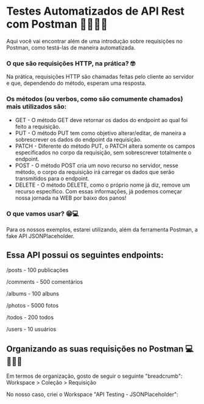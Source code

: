 # Testes Automatizados de API Rest com Postman 🚀🧑🏼‍🚀
Aqui você vai encontrar além de uma introdução sobre requisições no Postman, como testá-las de maneira automatizada.


### O que são requisições HTTP, na prática? 🤓

Na prática, requisições HTTP são chamadas feitas pelo cliente ao servidor e que, dependendo do método, esperam uma resposta.

### Os métodos (ou verbos, como são comumente chamados) mais utilizados são:
- GET - O método GET deve retornar os dados do endpoint ao qual foi feito a requisição.
- PUT - O método PUT tem como objetivo alterar/editar, de maneira a sobrescrever os dados do endpoint da requisição.
- PATCH - Diferente do método PUT, o PATCH altera somente os campos especificados no corpo da requisição, sem sobrescrever totalmente o endpoint.
- POST - O método POST cria um novo recurso no servidor, nesse método, o corpo da requisição irá carregar os dados que serão transmitidos para o endpoint.
- DELETE - O método DELETE, como o próprio nome já diz, remove um recurso específico.
Com essas informações, já podemos começar nossa jornada na WEB por baixo dos panos!




### O que vamos usar? 😁💻
Para os nossos exemplos, estarei utilizando, além da ferramenta Postman, a fake API JSONPlaceholder.

## Essa API possui os seguintes endpoints:
<p>/posts - 100 publicaçöes</p>
<p>/comments - 500 comentários</p>
<p>/albums - 100 albuns</p>
<p>/photos - 5000 fotos</p>
<p>/todos - 200 todos</p>
<p>/users - 10 usuários</p>


## Organizando as suas requisições no Postman 💻🧑🏼‍🚀
Em termos de organização, gosto de seguir o seguinte "breadcrumb": Workspace > Coleção > Requisição

No nosso caso, criei o Workspace "API Testing - JSONPlaceholder":
